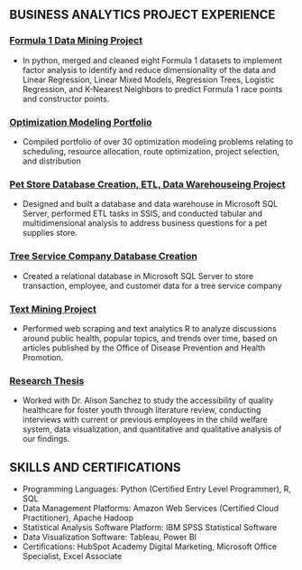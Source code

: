 ## BUSINESS ANALYTICS PROJECT EXPERIENCE

### [Formula 1 Data Mining Project](https://github.com/katie-eiswerth/F1-Data-Mining-Project/tree/main)
- In python, merged and cleaned eight Formula 1 datasets to implement factor analysis to identify and reduce dimensionality of the data and Linear Regression, Linear Mixed Models, Regression Trees, Logistic Regression, and K-Nearest Neighbors to predict Formula 1 race points and constructor points.

### [Optimization Modeling Portfolio](https://github.com/katie-eiswerth/Optimization-Portfolio)
- Compiled portfolio of over 30 optimization modeling problems relating to scheduling, resource allocation, route optimization, project selection, and distribution
  
### [Pet Store Database Creation, ETL, Data Warehouseing Project](https://github.com/katie-eiswerth/Data-Warehousing-Project)
- Designed and built a database and data warehouse in Microsoft SQL Server, performed ETL tasks in SSIS, and conducted tabular and multidimensional analysis to address business questions for a pet supplies store. 

### [Tree Service Company Database Creation](https://github.com/katie-eiswerth/Tree-Service-Database-Creation-Project)
- Created a relational database in Microsoft SQL Server to store transaction, employee, and customer data for a tree service company

### [Text Mining Project](https://github.com/katie-eiswerth/health.gov-Text-Mining-Project)
- Performed web scraping and text analytics R to analyze discussions around public health, popular topics, and trends over time, based on articles published by the Office of Disease Prevention and Health Promotion.

### [Research Thesis](https://github.com/katie-eiswerth/Research-Thesis)           
- Worked with Dr. Alison Sanchez to study the accessibility of quality healthcare for foster youth through literature review, conducting interviews with current or previous employees in the child welfare system, data visualization, and quantitative and qualitative analysis of our findings.  

## SKILLS AND CERTIFICATIONS
- Programming Languages: Python (Certified Entry Level Programmer), R, SQL
- Data Management Platforms: Amazon Web Services (Certified Cloud Practitioner), Apache Hadoop
- Statistical Analysis Software Platform: IBM SPSS Statistical Software
- Data Visualization Software: Tableau, Power BI
- Certifications: HubSpot Academy Digital Marketing, Microsoft Office Specialist, Excel Associate 
